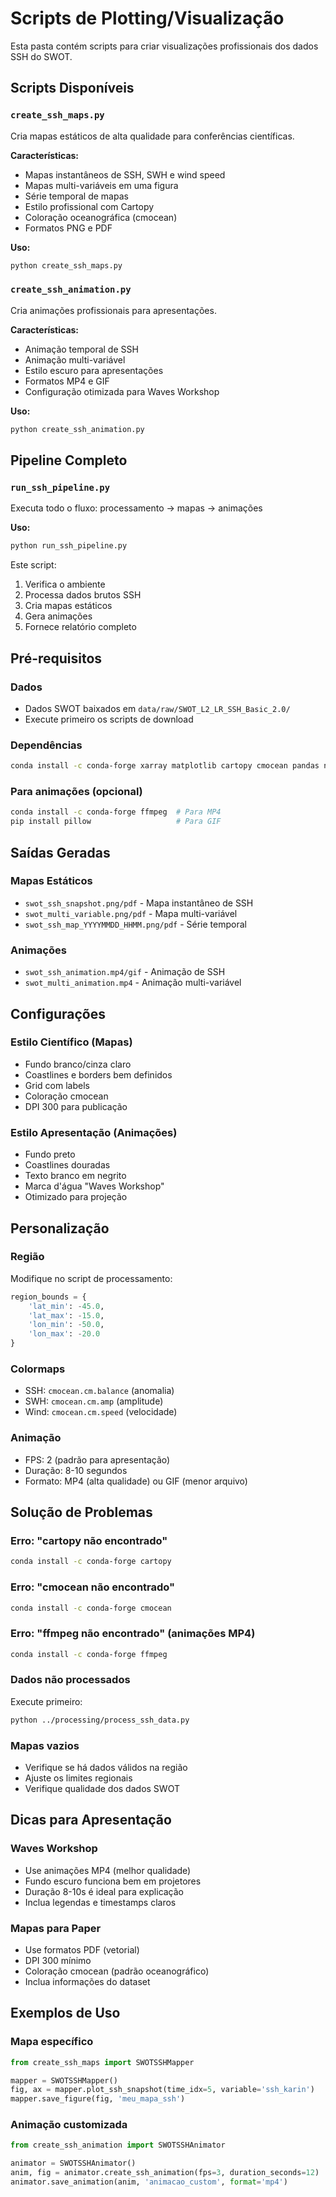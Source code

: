 # Scripts de Plotting/Visualização

Esta pasta contém scripts para criar visualizações profissionais dos dados SSH do SWOT.

## Scripts Disponíveis

### `create_ssh_maps.py`
Cria mapas estáticos de alta qualidade para conferências científicas.

**Características:**
- Mapas instantâneos de SSH, SWH e wind speed
- Mapas multi-variáveis em uma figura
- Série temporal de mapas
- Estilo profissional com Cartopy
- Coloração oceanográfica (cmocean)
- Formatos PNG e PDF

**Uso:**
```bash
python create_ssh_maps.py
```

### `create_ssh_animation.py`
Cria animações profissionais para apresentações.

**Características:**
- Animação temporal de SSH
- Animação multi-variável
- Estilo escuro para apresentações
- Formatos MP4 e GIF
- Configuração otimizada para Waves Workshop

**Uso:**
```bash
python create_ssh_animation.py
```

## Pipeline Completo

### `run_ssh_pipeline.py`
Executa todo o fluxo: processamento → mapas → animações

**Uso:**
```bash
python run_ssh_pipeline.py
```

Este script:
1. Verifica o ambiente
2. Processa dados brutos SSH
3. Cria mapas estáticos
4. Gera animações
5. Fornece relatório completo

## Pré-requisitos

### Dados
- Dados SWOT baixados em `data/raw/SWOT_L2_LR_SSH_Basic_2.0/`
- Execute primeiro os scripts de download

### Dependências
```bash
conda install -c conda-forge xarray matplotlib cartopy cmocean pandas numpy
```

### Para animações (opcional)
```bash
conda install -c conda-forge ffmpeg  # Para MP4
pip install pillow                   # Para GIF
```

## Saídas Geradas

### Mapas Estáticos
- `swot_ssh_snapshot.png/pdf` - Mapa instantâneo de SSH
- `swot_multi_variable.png/pdf` - Mapa multi-variável
- `swot_ssh_map_YYYYMMDD_HHMM.png/pdf` - Série temporal

### Animações
- `swot_ssh_animation.mp4/gif` - Animação de SSH
- `swot_multi_animation.mp4` - Animação multi-variável

## Configurações

### Estilo Científico (Mapas)
- Fundo branco/cinza claro
- Coastlines e borders bem definidos
- Grid com labels
- Coloração cmocean
- DPI 300 para publicação

### Estilo Apresentação (Animações)
- Fundo preto
- Coastlines douradas
- Texto branco em negrito
- Marca d'água "Waves Workshop"
- Otimizado para projeção

## Personalização

### Região
Modifique no script de processamento:
```python
region_bounds = {
    'lat_min': -45.0,
    'lat_max': -15.0,
    'lon_min': -50.0,
    'lon_max': -20.0
}
```

### Colormaps
- SSH: `cmocean.cm.balance` (anomalia)
- SWH: `cmocean.cm.amp` (amplitude)
- Wind: `cmocean.cm.speed` (velocidade)

### Animação
- FPS: 2 (padrão para apresentação)
- Duração: 8-10 segundos
- Formato: MP4 (alta qualidade) ou GIF (menor arquivo)

## Solução de Problemas

### Erro: "cartopy não encontrado"
```bash
conda install -c conda-forge cartopy
```

### Erro: "cmocean não encontrado"
```bash
conda install -c conda-forge cmocean
```

### Erro: "ffmpeg não encontrado" (animações MP4)
```bash
conda install -c conda-forge ffmpeg
```

### Dados não processados
Execute primeiro:
```bash
python ../processing/process_ssh_data.py
```

### Mapas vazios
- Verifique se há dados válidos na região
- Ajuste os limites regionais
- Verifique qualidade dos dados SWOT

## Dicas para Apresentação

### Waves Workshop
- Use animações MP4 (melhor qualidade)
- Fundo escuro funciona bem em projetores
- Duração 8-10s é ideal para explicação
- Inclua legendas e timestamps claros

### Mapas para Paper
- Use formatos PDF (vetorial)
- DPI 300 mínimo
- Coloração cmocean (padrão oceanográfico)
- Inclua informações do dataset

## Exemplos de Uso

### Mapa específico
```python
from create_ssh_maps import SWOTSSHMapper

mapper = SWOTSSHMapper()
fig, ax = mapper.plot_ssh_snapshot(time_idx=5, variable='ssh_karin')
mapper.save_figure(fig, 'meu_mapa_ssh')
```

### Animação customizada
```python
from create_ssh_animation import SWOTSSHAnimator

animator = SWOTSSHAnimator()
anim, fig = animator.create_ssh_animation(fps=3, duration_seconds=12)
animator.save_animation(anim, 'animacao_custom', format='mp4')
```